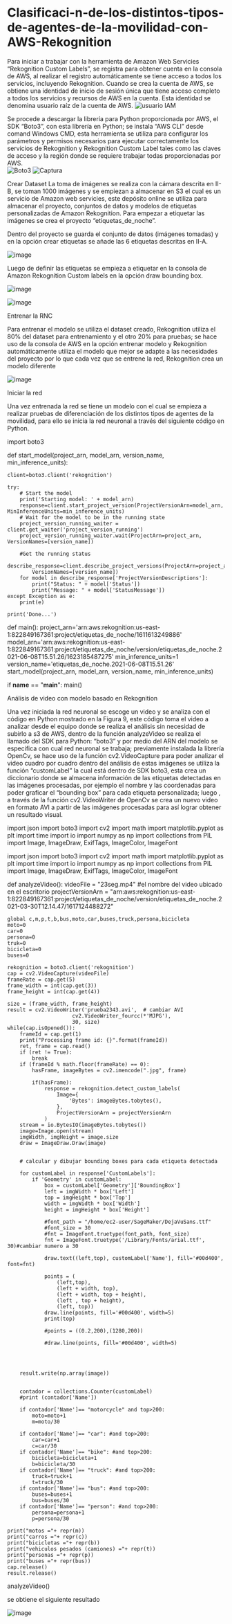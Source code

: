 # Clasificaci-n-de-los-distintos-tipos-de-agentes-de-la-movilidad-con-AWS-Rekognition

Para iniciar a trabajar con la herramienta de Amazon Web Servicies “Rekognition Custom Labels”, se registra para obtener cuenta en la consola de AWS, al realizar el registro automáticamente se tiene acceso a todos los servicios, incluyendo Rekognition.
Cuando se crea la cuenta de AWS, se obtiene una identidad de inicio de sesión única que tiene acceso completo a todos los servicios y recursos de AWS en la cuenta. Esta identidad se denomina usuario raíz de la cuenta de AWS.
![usuario IAM](https://user-images.githubusercontent.com/85694217/121562912-8919ee00-c9df-11eb-8610-e45c397f3a5b.PNG)

Se procede a descargar la librería para Python proporcionada por AWS, el SDK “Boto3”, con esta librería en Python; se instala “AWS CLI” desde comand Windows CMD, esta herramienta se utiliza para configurar los parámetros y permisos necesarios para ejecutar correctamente los servicios de Rekognition y Rekognition Custom Label tales como las claves de acceso y la región donde se requiere trabajar todas proporcionadas por AWS.  
![Boto3](https://user-images.githubusercontent.com/85694217/121562685-4eb05100-c9df-11eb-8465-8689cc9bde46.PNG)
![Captura](https://user-images.githubusercontent.com/85694217/121562853-7bfcff00-c9df-11eb-8c36-b01be089c1de.PNG)

Crear Dataset
La toma de imágenes se realiza con la cámara descrita en II-B, se toman 1000 imágenes y se empiezan a almacenar en S3 el cual es un servicio de Amazon web servicies, este depósito online se utiliza para almacenar el proyecto, conjuntos de datos y modelos de etiquetas personalizadas de Amazon Rekognition.
Para empezar a etiquetar las imágenes se crea el proyecto “etiquetas_de_noche”.

Dentro del proyecto se guarda el conjunto de datos (imágenes tomadas) y en la opción crear etiquetas se añade las 6 etiquetas descritas en II-A.

![image](https://user-images.githubusercontent.com/85694217/122649556-fb7f8200-d0f3-11eb-975b-879ea2c48ad3.png)


Luego de definir las etiquetas se empieza a etiquetar en la consola de Amazon Rekognition Custom labels en la opción draw bounding box.

![image](https://user-images.githubusercontent.com/85694217/122649574-0b976180-d0f4-11eb-871c-65758193c527.png)

![image](https://user-images.githubusercontent.com/85694217/122649580-0fc37f00-d0f4-11eb-9f2b-88acee895663.png)


Entrenar la RNC

Para entrenar el modelo se utiliza el dataset creado, Rekognition utiliza el 80% del dataset para entrenamiento y el otro 20% para pruebas; se hace uso de la consola de AWS en la opción entrenar modelo y Rekognition automáticamente utiliza el modelo que mejor se adapte a las necesidades del proyecto por lo que cada vez que se entrene la red, Rekognition crea un modelo diferente

![image](https://user-images.githubusercontent.com/85694217/122649643-5618de00-d0f4-11eb-9790-fc4e92bd662d.png)

Iniciar la red 

Una vez entrenada la red se tiene un modelo con el cual se empieza a realizar pruebas de diferenciación de los distintos tipos de agentes de la movilidad, para ello se inicia la red neuronal a través del siguiente código en Python.

import boto3

def start_model(project_arn, model_arn, version_name, min_inference_units):

    client=boto3.client('rekognition')

    try:
        # Start the model
        print('Starting model: ' + model_arn)
        response=client.start_project_version(ProjectVersionArn=model_arn, MinInferenceUnits=min_inference_units)
        # Wait for the model to be in the running state
        project_version_running_waiter = client.get_waiter('project_version_running')
        project_version_running_waiter.wait(ProjectArn=project_arn, VersionNames=[version_name])

        #Get the running status
        describe_response=client.describe_project_versions(ProjectArn=project_arn,
            VersionNames=[version_name])
        for model in describe_response['ProjectVersionDescriptions']:
            print("Status: " + model['Status'])
            print("Message: " + model['StatusMessage']) 
    except Exception as e:
        print(e)
        
    print('Done...')
    
def main():
    project_arn='arn:aws:rekognition:us-east-1:822849167361:project/etiquetas_de_noche/1611613249886'
    model_arn='arn:aws:rekognition:us-east-1:822849167361:project/etiquetas_de_noche/version/etiquetas_de_noche.2021-06-08T15.51.26/1623185487275'
    min_inference_units=1 
    version_name='etiquetas_de_noche.2021-06-08T15.51.26'
    start_model(project_arn, model_arn, version_name, min_inference_units)

if __name__ == "__main__":
    main()
    
 Análisis de video con modelo basado en Rekognition
    
Una vez iniciada la red neuronal se escoge un video y se analiza con el código en Python mostrado en la Figura 9, este código toma el video a analizar desde el equipo donde se realiza el análisis sin necesidad de subirlo a s3 de AWS, dentro de la función analyzeVideo se realiza el llamado del SDK para Python: “boto3” y por medio del ARN del modelo se especifica con cual red neuronal se trabaja; previamente instalada la librería OpenCv, se hace uso de la función cv2.VideoCapture para poder analizar el video cuadro por cuadro dentro del análisis de estas imágenes se utiliza la función “customLabel” la cual está dentro de SDK boto3, esta crea un diccionario donde se almacena información de las etiquetas detectadas en las imágenes procesadas, por ejemplo el nombre y las coordenadas para poder graficar el “bounding box” para cada etiqueta personalizada; luego , a través de la función cv2.VideoWriter de OpenCv se crea un nuevo video en formato AVI a partir de las imágenes procesadas para así lograr obtener un resultado visual. 

import json
import boto3
import cv2
import math
import matplotlib.pyplot as plt
import time
import io
import numpy as np
import collections
from PIL import Image, ImageDraw, ExifTags, ImageColor, ImageFont

import json
import boto3
import cv2
import math
import matplotlib.pyplot as plt
import time
import io
import numpy as np
import collections
from PIL import Image, ImageDraw, ExifTags, ImageColor, ImageFont

def analyzeVideo():
    videoFile = "23seg.mp4" #el nombre del video ubicado en el escritorio 
    projectVersionArn = "arn:aws:rekognition:us-east-1:822849167361:project/etiquetas_de_noche/version/etiquetas_de_noche.2021-03-30T12.14.47/1617124488272"
 
    global c,m,p,t,b,bus,moto,car,buses,truck,persona,bicicleta
    moto=0
    car=0
    persona=0
    truk=0
    bicicleta=0
    buses=0
    
    rekognition = boto3.client('rekognition')           
    cap = cv2.VideoCapture(videoFile)
    frameRate = cap.get(5) 
    frame_width = int(cap.get(3)) 
    frame_height = int(cap.get(4)) 
   
    size = (frame_width, frame_height)
    result = cv2.VideoWriter('prueba2343.avi',  # cambiar AVI
                         cv2.VideoWriter_fourcc(*'MJPG'), 
                         30, size) 
    while(cap.isOpened()):
        frameId = cap.get(1) 
        print("Processing frame id: {}".format(frameId))
        ret, frame = cap.read()
        if (ret != True):
            break
        if (frameId % math.floor(frameRate) == 0):
            hasFrame, imageBytes = cv2.imencode(".jpg", frame)

            if(hasFrame):
                response = rekognition.detect_custom_labels(
                    Image={
                        'Bytes': imageBytes.tobytes(),
                    },
                    ProjectVersionArn = projectVersionArn
                )
        stream = io.BytesIO(imageBytes.tobytes())
        image=Image.open(stream)
        imgWidth, imgHeight = image.size  
        draw = ImageDraw.Draw(image)  


        # calcular y dibujar bounding boxes para cada etiqueta detectada       
           
        for customLabel in response['CustomLabels']:
            if 'Geometry' in customLabel:
                box = customLabel['Geometry']['BoundingBox']
                left = imgWidth * box['Left']
                top = imgHeight * box['Top']
                width = imgWidth * box['Width']
                height = imgHeight * box['Height']
                
                #font_path = "/home/ec2-user/SageMaker/DejaVuSans.ttf"
                #font_size = 30
                #fnt = ImageFont.truetype(font_path, font_size)
                fnt = ImageFont.truetype('/Library/Fonts/arial.ttf', 30)#cambiar numero a 30

                draw.text((left,top), customLabel['Name'], fill='#00d400', font=fnt) 

                points = (
                    (left,top),
                    (left + width, top),
                    (left + width, top + height),
                    (left , top + height),
                    (left, top))
                draw.line(points, fill='#00d400', width=5)
                print(top)

                #points = ((0.2,200),(1280,200))

                #draw.line(points, fill='#00d400', width=5)



                
        result.write(np.array(image))
        
       
        contador = collections.Counter(customLabel)
        #print (contador['Name'])

        if contador['Name']== "motorcycle" and top>200:
            moto=moto+1
            m=moto/30    
            
        if contador['Name']== "car": #and top>200:
            car=car+1
            c=car/30
        if contador['Name']== "bike": #and top>200:
            bicicleta=bicicleta+1
            b=bicicleta/30    
        if contador['Name']== "truck": #and top>200:
            truck=truck+1
            t=truck/30      
        if contador['Name']== "bus": #and top>200:
            buses=buses+1
            bus=buses/30
        if contador['Name']== "person": #and top>200:
            persona=persona+1
            p=persona/30      
                
    print("motos ="+ repr(m))    
    print("carros ="+ repr(c))
    print("bicicletas ="+ repr(b))
    print("vehiculos pesados (camiones) ="+ repr(t))
    print("personas ="+ repr(p))
    print("buses ="+ repr(bus))   
    cap.release()
    result.release()

analyzeVideo()

se obtiene el siguiente resultado

![image](https://user-images.githubusercontent.com/85694217/122782464-5e008b80-d276-11eb-8bdf-5790b816b881.png)






